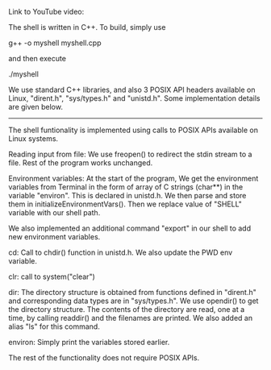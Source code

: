 Link to YouTube video: 

The shell is written in C++. To build, simply use

g++ -o myshell myshell.cpp

and then execute 

./myshell

We use standard C++ libraries, and also 3 POSIX API headers available on Linux, "dirent.h", "sys/types.h" and "unistd.h". Some implementation details are given below.

------------------------------------------------------------------------------------------------
The shell funtionality is implemented using calls to POSIX APIs available on Linux systems.

Reading input from file: We use freopen() to redirect the stdin stream to a file. Rest of the program works unchanged. 

Environment variables: At the start of the program, We get the environment variables from Terminal in the form of array of C strings (char**) in the variable "environ". This is declared in unistd.h. We then parse and store them in initializeEnvironmentVars(). Then we replace value of "SHELL" variable with our shell path.

We also implemented an additional command "export" in our shell to add new environment variables. 

cd: Call to chdir() function in unistd.h. We also update the PWD env variable.

clr: call to system("clear") 

dir: The directory structure is obtained from functions defined in "dirent.h" and corresponding data types are in "sys/types.h". We use opendir() to get the directory structure. The contents of the directory are read, one at a time, by calling readdir() and the filenames are printed. We also added an alias "ls" for this command. 

environ: Simply print the variables stored earlier. 

The rest of the functionality does not require POSIX APIs. 


